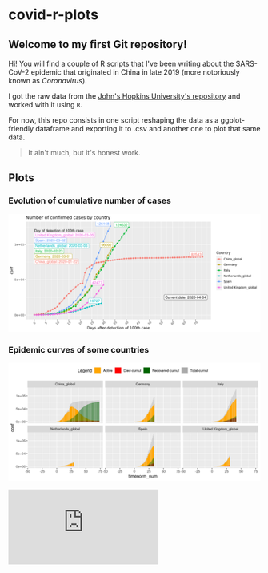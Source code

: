 # covid-r-plots

## Welcome to my first Git repository!

Hi! You will find a couple of R scripts that I've been writing about the SARS-CoV-2 epidemic that originated in China in late 2019 (more notoriously known as *Coronavirus*).

I got the raw data from the [John's Hopkins University's repository](https://github.com/CSSEGISandData/COVID-19) and worked with it using `R`.

For now, this repo consists in one script reshaping the data as a ggplot-friendly dataframe and exporting it to .csv and another one to plot that same data.

> It ain't much, but it's honest work.

## Plots

### Evolution of cumulative number of cases
![This plot shows the evolution of the pandemic for a series of countries](https://github.com/almenal/covid-r-plots/blob/master/plots/conf_cases_after_100th_patient.png)

### Epidemic curves of some countries
![Here you can see a depiction of the epidemic curves for a series of countries](https://github.com/almenal/covid-r-plots/blob/master/plots/epidemic-curves.png)

![GrowthRate](https://github.com/almenal/covid-r-plots/blob/master/plots/growth-rate.html)